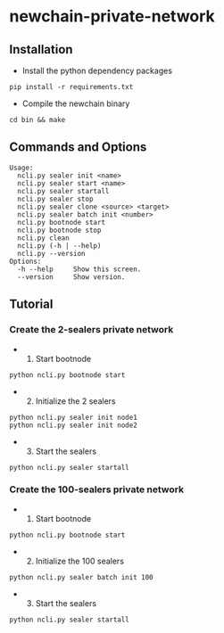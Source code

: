 # newchain-private-network

## Installation

* Install the python dependency packages
```
pip install -r requirements.txt
```
* Compile the newchain binary
```
cd bin && make
```

## Commands and Options
```
Usage:
  ncli.py sealer init <name>
  ncli.py sealer start <name>
  ncli.py sealer startall
  ncli.py sealer stop
  ncli.py sealer clone <source> <target>
  ncli.py sealer batch init <number>
  ncli.py bootnode start
  ncli.py bootnode stop
  ncli.py clean
  ncli.py (-h | --help)
  ncli.py --version
Options:
  -h --help     Show this screen.
  --version     Show version.
```

## Tutorial

### Create the 2-sealers private network

* 1. Start bootnode
```
python ncli.py bootnode start
```

* 2. Initialize the 2 sealers
```
python ncli.py sealer init node1
python ncli.py sealer init node2
```

* 3. Start the sealers
```
python ncli.py sealer startall
```

### Create the 100-sealers private network

* 1. Start bootnode
```
python ncli.py bootnode start
```

* 2. Initialize the 100 sealers
```
python ncli.py sealer batch init 100
```

* 3. Start the sealers
```
python ncli.py sealer startall
```
